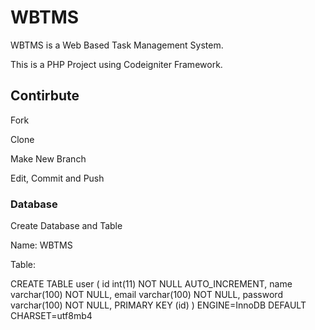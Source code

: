 # WBTMS
WBTMS is a Web Based Task Management System.

This is a PHP Project using Codeigniter Framework.

## Contirbute
 Fork


 Clone


 Make New Branch

 
 Edit, Commit and Push

### Database

Create Database and Table


 Name: WBTMS


 Table:


 CREATE TABLE user (
  id int(11) NOT NULL AUTO_INCREMENT,
  name varchar(100) NOT NULL,
  email varchar(100) NOT NULL,
  password varchar(100) NOT NULL,
  PRIMARY KEY (id)
 ) ENGINE=InnoDB DEFAULT CHARSET=utf8mb4